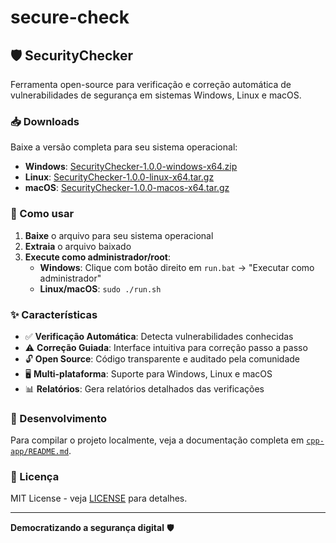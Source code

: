 # secure-check

## 🛡️ SecurityChecker

Ferramenta open-source para verificação e correção automática de vulnerabilidades de segurança em sistemas Windows, Linux e macOS.


### 📥 Downloads

Baixe a versão completa para seu sistema operacional:

- **Windows**: [SecurityChecker-1.0.0-windows-x64.zip](https://github.com/jeanccoelho/secure-check/releases/latest/download/SecurityChecker-1.0.0-windows-x64.zip)
- **Linux**: [SecurityChecker-1.0.0-linux-x64.tar.gz](https://github.com/jeanccoelho/secure-check/releases/latest/download/SecurityChecker-1.0.0-linux-x64.tar.gz)
- **macOS**: [SecurityChecker-1.0.0-macos-x64.tar.gz](https://github.com/jeanccoelho/secure-check/releases/latest/download/SecurityChecker-1.0.0-macos-x64.tar.gz)

### 🚀 Como usar

1. **Baixe** o arquivo para seu sistema operacional
2. **Extraia** o arquivo baixado
3. **Execute como administrador/root**:
   - **Windows**: Clique com botão direito em `run.bat` → "Executar como administrador"
   - **Linux/macOS**: `sudo ./run.sh`

### ✨ Características

- ✅ **Verificação Automática**: Detecta vulnerabilidades conhecidas
- ⚠️ **Correção Guiada**: Interface intuitiva para correção passo a passo
- 🔓 **Open Source**: Código transparente e auditado pela comunidade
- 🖥️ **Multi-plataforma**: Suporte para Windows, Linux e macOS
- 📊 **Relatórios**: Gera relatórios detalhados das verificações

### 🔧 Desenvolvimento

Para compilar o projeto localmente, veja a documentação completa em [`cpp-app/README.md`](cpp-app/README.md).

### 📄 Licença

MIT License - veja [LICENSE](LICENSE) para detalhes.

---

**Democratizando a segurança digital** 🛡️